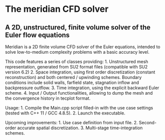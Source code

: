 # The meridian CFD solver
## A 2D, unstructured, finite volume solver of the Euler flow equations
Meridian is a 2D finite volume CFD solver of the Euler equations,
intended to solve low-to-medium complexity problems with a basic
accuracy level.

This code features a series of classes providing:
    1. Unstructured mesh representation, generated from SU2 format
       files (compatible with SU2 version 6.2)
    2. Space integration, using first order discretization
       (constant reconstruction) and both centered / upwinding
       schemes. Boundary conditions include solid walls, farfield
       state, stagnation inflow and backpressure outflow.
    3. Time integration, using the explicit backward Euler scheme.
    4. Input / Output functionalities, allowing to dump the mesh
       and the convergence history in tecplot format.

Usage:
    1. Compile the Main.cpp script filled-in with the use case 
       settings (tested with C++ 11 / GCC 4.8.5).
    2. Launch the executable.

Upcoming improvements:
    1. Use case definition from input file.
    2. Second-order accurate spatial discretization.
    3. Multi-stage time-integration schemes.
